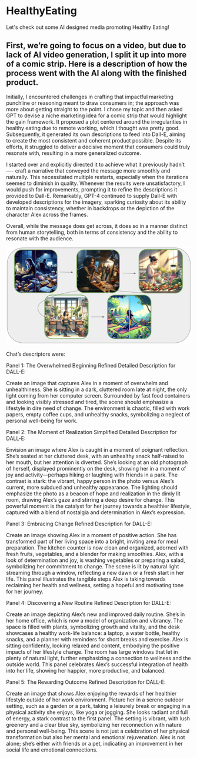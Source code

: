 # HealthyEating
Let's check out some AI designed media promoting Healthy Eating!

## First, we’re going to focus on a video, but due to lack of AI video generation, I split it up into more of a comic strip. Here is a description of how the process went with the AI along with the finished product.
Initially, I encountered challenges in crafting that impactful marketing punchline or reasoning meant to draw consumers in; the approach was more about getting straight to the point. I chose my topic and then asked GPT to devise a niche marketing idea for a comic strip that would highlight the gain framework. It proposed a plot centered around the irregularities in healthy eating due to remote working, which I thought was pretty good. Subsequently, it generated its own descriptions to feed into Dall-E, aiming to create the most consistent and coherent product possible. Despite its efforts, it struggled to deliver a decisive moment that consumers could truly resonate with, resulting in a more generalized outcome.

I started over and explicitly directed it to achieve what it previously hadn’t —- craft a narrative that conveyed the message more smoothly and naturally. This necessitated multiple restarts, especially when the iterations seemed to diminish in quality. Whenever the results were unsatisfactory, I would push for improvements, prompting it to refine the descriptions it provided to Dall-E. Remarkably, GPT-4 continued to supply Dall-E with developed descriptions for the imagery, sparking curiosity about its ability to maintain consistency, whether in backdrops or the depiction of the character Alex across the frames.

Overall, while the message does get across, it does so in a manner distinct from human storytelling, both in terms of consistency and the ability to resonate with the audience.

![](comic.png)

Chat’s descriptors were:

Panel 1: The Overwhelmed Beginning Refined Detailed Description for DALL-E:

Create an image that captures Alex in a moment of overwhelm and unhealthiness. She is sitting in a dark, cluttered room late at night, the only light coming from her computer screen. Surrounded by fast food containers and looking visibly stressed and tired, the scene should emphasize a lifestyle in dire need of change. The environment is chaotic, filled with work papers, empty coffee cups, and unhealthy snacks, symbolizing a neglect of personal well-being for work.

Panel 2: The Moment of Realization Simplified Detailed Description for DALL-E:

Envision an image where Alex is caught in a moment of poignant reflection. She’s seated at her cluttered desk, with an unhealthy snack half-raised to her mouth, but her attention is diverted. She’s looking at an old photograph of herself, displayed prominently on the desk, showing her in a moment of joy and activity—perhaps hiking or laughing with friends in a park. The contrast is stark: the vibrant, happy person in the photo versus Alex’s current, more subdued and unhealthy appearance. The lighting should emphasize the photo as a beacon of hope and realization in the dimly lit room, drawing Alex’s gaze and stirring a deep desire for change. This powerful moment is the catalyst for her journey towards a healthier lifestyle, captured with a blend of nostalgia and determination in Alex’s expression.

Panel 3: Embracing Change Refined Description for DALL-E:

Create an image showing Alex in a moment of positive action. She has transformed part of her living space into a bright, inviting area for meal preparation. The kitchen counter is now clean and organized, adorned with fresh fruits, vegetables, and a blender for making smoothies. Alex, with a look of determination and joy, is washing vegetables or preparing a salad, symbolizing her commitment to change. The scene is lit by natural light streaming through a window, reflecting a new dawn or a fresh start in her life. This panel illustrates the tangible steps Alex is taking towards reclaiming her health and wellness, setting a hopeful and motivating tone for her journey.

Panel 4: Discovering a New Routine Refined Description for DALL-E:

Create an image depicting Alex’s new and improved daily routine. She’s in her home office, which is now a model of organization and vibrancy. The space is filled with plants, symbolizing growth and vitality, and the desk showcases a healthy work-life balance: a laptop, a water bottle, healthy snacks, and a planner with reminders for short breaks and exercise. Alex is sitting confidently, looking relaxed and content, embodying the positive impacts of her lifestyle change. The room has large windows that let in plenty of natural light, further emphasizing a connection to wellness and the outside world. This panel celebrates Alex’s successful integration of health into her life, showing her happier, more productive, and balanced.

Panel 5: The Rewarding Outcome Refined Description for DALL-E:

Create an image that shows Alex enjoying the rewards of her healthier lifestyle outside of her work environment. Picture her in a serene outdoor setting, such as a garden or a park, taking a leisurely break or engaging in a physical activity she enjoys, like yoga or jogging. She looks radiant and full of energy, a stark contrast to the first panel. The setting is vibrant, with lush greenery and a clear blue sky, symbolizing her reconnection with nature and personal well-being. This scene is not just a celebration of her physical transformation but also her mental and emotional rejuvenation. Alex is not alone; she’s either with friends or a pet, indicating an improvement in her social life and emotional connections.
